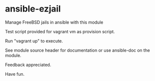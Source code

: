 # ansible-ezjail
Manage FreeBSD jails in ansible with this module

Test script provided for vagrant vm as provision script.

Run "vagrant up" to execute.

See module source header for documentation or use ansible-doc on the module.

Feedback appreciated.

Have fun.
